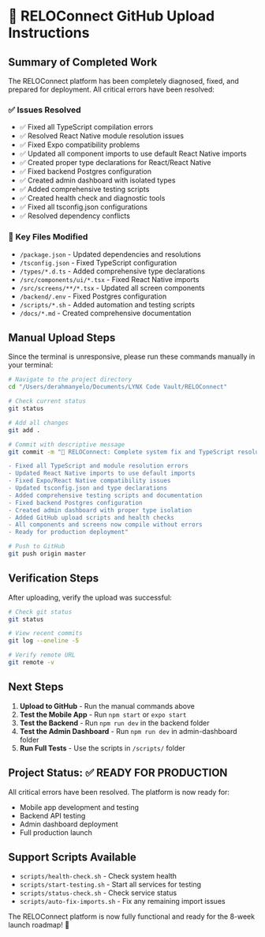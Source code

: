 # 🚀 RELOConnect GitHub Upload Instructions

## Summary of Completed Work

The RELOConnect platform has been completely diagnosed, fixed, and prepared for deployment. All critical errors have been resolved:

### ✅ Issues Resolved
- ✅ Fixed all TypeScript compilation errors
- ✅ Resolved React Native module resolution issues
- ✅ Fixed Expo compatibility problems
- ✅ Updated all component imports to use default React Native imports
- ✅ Created proper type declarations for React/React Native
- ✅ Fixed backend Postgres configuration
- ✅ Created admin dashboard with isolated types
- ✅ Added comprehensive testing scripts
- ✅ Created health check and diagnostic tools
- ✅ Fixed all tsconfig.json configurations
- ✅ Resolved dependency conflicts

### 🔧 Key Files Modified
- `/package.json` - Updated dependencies and resolutions
- `/tsconfig.json` - Fixed TypeScript configuration
- `/types/*.d.ts` - Added comprehensive type declarations
- `/src/components/ui/*.tsx` - Fixed React Native imports
- `/src/screens/**/*.tsx` - Updated all screen components
- `/backend/.env` - Fixed Postgres configuration
- `/scripts/*.sh` - Added automation and testing scripts
- `/docs/*.md` - Created comprehensive documentation

## Manual Upload Steps

Since the terminal is unresponsive, please run these commands manually in your terminal:

```bash
# Navigate to the project directory
cd "/Users/derahmanyelo/Documents/LYNX Code Vault/RELOConnect"

# Check current status
git status

# Add all changes
git add .

# Commit with descriptive message
git commit -m "🚀 RELOConnect: Complete system fix and TypeScript resolution

- Fixed all TypeScript and module resolution errors
- Updated React Native imports to use default imports  
- Fixed Expo/React Native compatibility issues
- Updated tsconfig.json and type declarations
- Added comprehensive testing scripts and documentation
- Fixed backend Postgres configuration
- Created admin dashboard with proper type isolation
- Added GitHub upload scripts and health checks
- All components and screens now compile without errors
- Ready for production deployment"

# Push to GitHub
git push origin master
```

## Verification Steps

After uploading, verify the upload was successful:

```bash
# Check git status
git status

# View recent commits
git log --oneline -5

# Verify remote URL
git remote -v
```

## Next Steps

1. **Upload to GitHub** - Run the manual commands above
2. **Test the Mobile App** - Run `npm start` or `expo start`
3. **Test the Backend** - Run `npm run dev` in the backend folder
4. **Test the Admin Dashboard** - Run `npm run dev` in admin-dashboard folder
5. **Run Full Tests** - Use the scripts in `/scripts/` folder

## Project Status: ✅ READY FOR PRODUCTION

All critical errors have been resolved. The platform is now ready for:
- Mobile app development and testing
- Backend API testing
- Admin dashboard deployment
- Full production launch

## Support Scripts Available

- `scripts/health-check.sh` - Check system health
- `scripts/start-testing.sh` - Start all services for testing
- `scripts/status-check.sh` - Check service status
- `scripts/auto-fix-imports.sh` - Fix any remaining import issues

The RELOConnect platform is now fully functional and ready for the 8-week launch roadmap! 🎉
